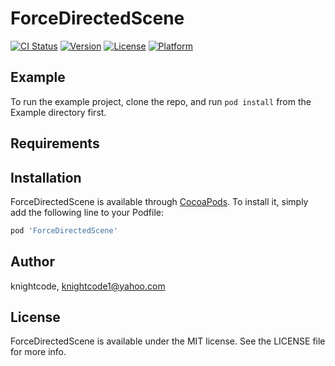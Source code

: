 # ForceDirectedScene

[![CI Status](https://img.shields.io/travis/knightcode/ForceDirectedScene.svg?style=flat)](https://travis-ci.org/knightcode/ForceDirectedScene)
[![Version](https://img.shields.io/cocoapods/v/ForceDirectedScene.svg?style=flat)](https://cocoapods.org/pods/ForceDirectedScene)
[![License](https://img.shields.io/cocoapods/l/ForceDirectedScene.svg?style=flat)](https://cocoapods.org/pods/ForceDirectedScene)
[![Platform](https://img.shields.io/cocoapods/p/ForceDirectedScene.svg?style=flat)](https://cocoapods.org/pods/ForceDirectedScene)

## Example

To run the example project, clone the repo, and run `pod install` from the Example directory first.

## Requirements

## Installation

ForceDirectedScene is available through [CocoaPods](https://cocoapods.org). To install
it, simply add the following line to your Podfile:

```ruby
pod 'ForceDirectedScene'
```

## Author

knightcode, knightcode1@yahoo.com

## License

ForceDirectedScene is available under the MIT license. See the LICENSE file for more info.
